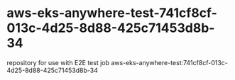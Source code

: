 # aws-eks-anywhere-test-741cf8cf-013c-4d25-8d88-425c71453d8b-34
repository for use with E2E test job aws-eks-anywhere-test:741cf8cf-013c-4d25-8d88-425c71453d8b-34
